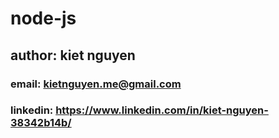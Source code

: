 # node-js
## author: kiet nguyen
### email: kietnguyen.me@gmail.com
### linkedin: https://www.linkedin.com/in/kiet-nguyen-38342b14b/
